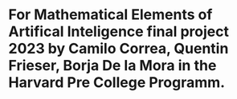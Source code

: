 # For Mathematical Elements of Artifical Inteligence final project 2023 by Camilo Correa, Quentin Frieser, Borja De la Mora in the Harvard Pre College Programm.
